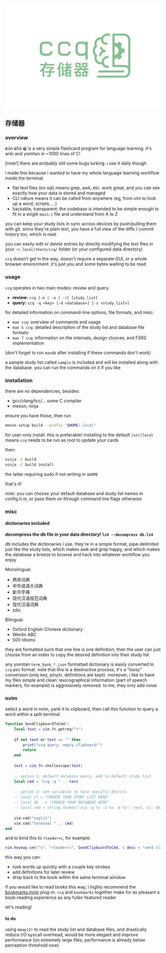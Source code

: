 ![ccq_logo](/ccq.png "ccq")
## 存储器 
### overview

**c**ún **c**hǔ **q**ì is a very simple flashcard program for language learning. it's anki and yomitan in ~1000 lines of C!

[note!] there are probably still some bugs lurking. i use it daily though

i made this because i wanted to have my whole language learning workflow inside the terminal:
- flat text files (no sql) means grep, awk, etc. work great, and you can see exactly how your data is stored and managed
- CLI nature means it can be called from anywhere (eg, from vim to look up a word, scripts, ...)
- hackable, transparent: the codebase is intended to be simple enough to fit in a single `main.c` file and understand from A to Z

you can keep your study lists in sync across devices by push/pulling them with git. since they're plain text, you have a full view of the diffs / commit history too, which is neat

you can easily edit or delete entries by directly modifying the text files in your `~/.local/share/ccq/` folder (or your configured data directory)

`ccq` doesn't get in the way, doesn't require a separate GUI, or a whole browser environment. it's just you and some bytes waiting to be read

### usage

`ccq` operates in two main modes: review and query.

* **review:** `ccq [-n | -o | -r] [study_list]`
* **query:** `ccq -q <key> [-d <database>] [-s <study_list>]`

for detailed information on command-line options, file formats, and misc:
* `man ccq`: overview of commands and usage
* `man 5 ccq`: detailed description of the study list and  database file formats
* `man 7 ccq`: information on the internals, design choices, and FSRS implementation

(don't forget to run `mandb` after installing if these commands don't work)

a sample study list called `sample` is included and will be installed along with the database. you can run the commands on it if you like


### installation

there are no dependencies, besides:
* gcc/clang/tcc/... some C compiler
* meson, ninja

ensure you have those, then run
```bash
meson setup build --prefix "$HOME/.local"
```
for user-only install. this is preferable! installing to the default `/usr/local` means `ccq` needs to be run as root to update your cards

then:
```bash
ninja -C build
ninja -C build install
```
the latter requiring sudo if not writing in `$HOME`

that's it!

*note:* you can choose your default database and study list names in config.h.in, or pass them on through command line flags otherwise

### misc
#### dictionaries included

**decompress the db file in your data directory! `lz4 --decompress db.lz4`**

db includes the dictionaries i use. they're in a simple format, pipe-delimited just like the study lists, which makes awk and grep happy, and which makes the database a breeze to browse and hack into whatever workflow you enjoy

Monolingual:

* 两岸词典
* 中华成语大词典
* 新华字典 
* 现代汉语规范词典
* 现代汉语词典
* zdic

Bilingual:

* Oxford English-Chinese dictionary
* Wenlin ABC
* 500 Idioms

they are formatted such that one line is one definition; then the user can just choose from an index to copy the desired definition into their study list

any yomitan `term_bank_*.json` formatted dictionary is easily converted to `ccq` psv format. note that this is a destructive process, it's a "lossy" conversion (only key, pinyin, definitions are kept). moreover, i like to have my files simple and clean: lexicographical information (part of speech markers, for example) is aggressively removed. to me, they only add noise

### nvim

select a word in nvim, yank it to clipboard, then call this function to query a word within a split terminal

```lua
function SendClipboardToCmd()
	local text = vim.fn.getreg("+")

	if not text or text == "" then 
        print("ccq query: empty clipboard!")
        return 
    end

	text = vim.fn.shellescape(text)

    -- option 1: default database query, add to default study list
    local cmd = "ccq -q " .. text

    -- option 2: set variables to have specific dbs/sls
    -- local sl = "CHOOSE YOUR STUDY LIST HERE"
    -- local db   = "CHOOSE YOUR DATABASE HERE"
    -- local cmd = string.format("ccq -q %s -s %s -d %s", text, sl, db);

	vim.cmd("vsplit")
	vim.cmd("terminal " .. cmd)
end
```

and to bind this to `<leader>c`, for example:
```lua
vim.keymap.set("n", "<leader>c", SendClipboardToCmd, { desc = "send clipboard to ccq" })
```
this way you can:
- look words up quickly with a couple key strokes
- add definitions for later review
- drop back to the book within the same terminal window

if you would like to read books this way, i highly recommend the [bookmarks.nvim](https://github.com/LintaoAmons/bookmarks.nvim) plug-in. `ccq` and `bookmarks` together make for as pleasant a book-reading experience as any fuller-featured reader

let's reading!

#### to do

using ```mmap(2)``` to read the study list and database files, and drastically reduce I/O syscall overhead, would be more elegant and improve performance (on extremely large files; performance is already below perception threshold now)
